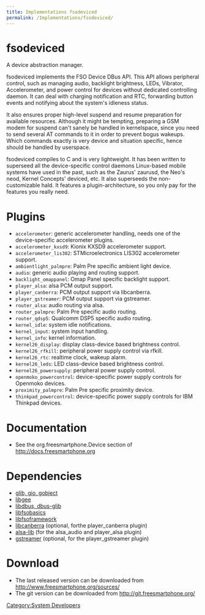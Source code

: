 ```yaml
---
title: Implementations fsodeviced
permalink: /Implementations/fsodeviced/
---
```


fsodeviced
==========

A device abstraction manager.

fsodeviced implements the FSO Device DBus API. This API allows peripheral control, such as managing audio, backlight brightness, LEDs, Vibrator, Accelerometer, and power control for devices without dedicated controlling daemon. It can deal with charging notification and RTC, forwarding button events and notifying about the system's idleness status.

It also ensures proper high-level suspend and resume preparation for available resources. Although it might be tempting, preparing a GSM modem for suspend can't sanely be handled in kernelspace, since you need to send several AT commands to it in order to prevent bogus wakeups. Which commands exactly is very device and situation specific, hence should be handled by userspace.

fsodeviced compiles to C and is very lightweight. It has been written to superseed all the device-specific control daemons Linux-based mobile systems have used in the past, such as the Zaurus' zaurusd, the Neo's neod, Kernel Concepts' deviced, etc. It also superseeds the non-customizable hald. It features a plugin-architecture, so you only pay for the features you really need.

Plugins
=======

-   `accelerometer`: generic accelerometer handling, needs one of the device-specific accelerometer plugins.
-   `accelerometer_kxsd9`: Kionix KXSD9 accelerometer support.
-   `accelerometer_lis302`: STMicroelectronics LIS302 accelerometer support.
-   `ambientlight_palmpre`: Palm Pre specific ambient light device.
-   `audio`: generic audio playing and routing support.
-   `backlight_omappanel`: Omap Panel specific backlight support.
-   `player_alsa`: alsa PCM output support.
-   `player_canberra`: PCM output support via libcanberra.
-   `player_gstreamer`: PCM output support via gstreamer.
-   `router_alsa`: audio routing via alsa.
-   `router_palmpre`: Palm Pre specific audio routing.
-   `router_qdsp5`: Qualcomm DSP5 specific audio routing.
-   `kernel_idle`: system idle notifications.
-   `kernel_input`: system input handling.
-   `kernel_info`: kernel information.
-   `kernel26_display`: display class-device based brightness control.
-   `kernel26_rfkill`: peripheral power supply control via rfkill.
-   `kernel26_rtc`: realtime clock, wakeup alarm.
-   `kernel26_leds`: LED class-device based brightness control.
-   `kernel26_powersupply`: peripheral power supply control.
-   `openmoko_powercontrol`: device-specific power supply controls for Openmoko devices.
-   `proximity_palmpre`: Palm Pre specific proximity device.
-   `thinkpad_powercontrol`: device-specific power supply controls for IBM Thinkpad devices.

Documentation
=============

-   See the org.freesmartphone.Device section of <http://docs.freesmartphone.org>

Dependencies
============

-   [glib, gio, gobject](http://www.gtk.org)
-   [libgee](http://live.gnome.org/Libgee)
-   [libdbus, dbus-glib](http://dbus.freedesktop.org/)
-   [libfsobasics](http://www.freesmartphone.org/index.php/Implementations/libfsobasics)
-   [libfsoframework](http://www.freesmartphone.org/index.php/Implementations/libfsoframework)
-   [libcanberra](http://0pointer.de/lennart/projects/libcanberra/) (optional, forthe player_canberra plugin)
-   [alsa-lib](http://www.alsa-project.org) (for the alsa_audio and player_alsa plugin)
-   [gstreamer](http://gstreamer.freedesktop.org/) (optional, for the player_gstreamer plugin)

Download
========

-   The last released version can be downloaded from <http://www.freesmartphone.org/sources/>
-   The git version can be downloaded from <http://git.freesmartphone.org/>

[Category:System Developers](/Category:System_Developers "wikilink")